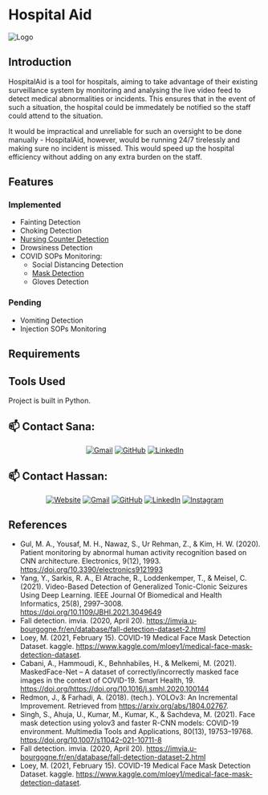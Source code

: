 # Hospital Aid

![Logo](https://github.com/HxnDev/HospitalAid/blob/main/Logo/Hospital%20Aid%20Logo.png)

## Introduction
HospitalAid is a tool for hospitals, aiming to take advantage of their existing surveillance system by monitoring and analysing the live video feed to detect medical abnormalities or incidents. This ensures that in the event of such a situation, the hospital could be immedately be notified so the staff could attend to the situation. 

It would be impractical and unreliable for such an oversight to be done manually - HospitalAid, however, would be running 24/7 tirelessly and making sure no incident is missed. This would speed up the hospital efficiency without adding on any extra burden on the staff.

## Features

### Implemented
- Fainting Detection
- Choking Detection
- [Nursing Counter Detection](https://github.com/HxnDev/HospitalAid/blob/main/Nursing%20Counter%20Monitoring)
- Drowsiness Detection
- COVID SOPs Monitoring:
  - Social Distancing Detection
  - [Mask Detection](https://github.com/HxnDev/HospitalAid/tree/main/Mask%20Detection)
  - Gloves Detection

### Pending
- Vomiting Detection
- Injection SOPs Monitoring

## Requirements

## Tools Used
Project is built in Python.

## 📫 Contact Sana: 
<p align="center">
	<a href="mailto:sanakahnn@gmail.com"><img src="https://img.icons8.com/bubbles/50/000000/gmail.png" alt="Gmail"/></a>
	<a href="https://github.com/sanaa-khan"><img src="https://img.icons8.com/bubbles/50/000000/github.png" alt="GitHub"/></a>
	<a href="https://www.linkedin.com/in/sana-khan-95a9771b3/"><img src="https://img.icons8.com/bubbles/50/000000/linkedin.png" alt="LinkedIn"/></a>
	
</p>

## 📫 Contact Hassan: 
<p align="center">
  <a href="http://www.hxndev.com/"><img src="https://img.icons8.com/bubbles/50/000000/web.png" alt="Website"/></a>
	<a href="mailto:chhxnshah@gmail.com"><img src="https://img.icons8.com/bubbles/50/000000/gmail.png" alt="Gmail"/></a>
	<a href="https://github.com/HxnDev"><img src="https://img.icons8.com/bubbles/50/000000/github.png" alt="GitHub"/></a>
	<a href="https://www.linkedin.com/in/hassan-shahzad-2a6617212/"><img src="https://img.icons8.com/bubbles/50/000000/linkedin.png" alt="LinkedIn"/></a>
	<a href="https://www.instagram.com/hxn_photography/?hl=en"><img src="https://img.icons8.com/bubbles/50/000000/instagram.png" alt="Instagram"/></a>
	
</p>

## References
- Gul, M. A., Yousaf, M. H., Nawaz, S., Ur Rehman, Z., & Kim, H. W. (2020). Patient monitoring by abnormal human activity recognition based on CNN architecture. Electronics, 9(12), 1993. https://doi.org/10.3390/electronics9121993 
- Yang, Y., Sarkis, R. A., El Atrache, R., Loddenkemper, T., & Meisel, C. (2021). Video-Based Detection of Generalized Tonic-Clonic Seizures Using Deep Learning. IEEE Journal Of Biomedical and Health Informatics, 25(8), 2997–3008. https://doi.org/10.1109/JBHI.2021.3049649 
- Fall detection. imvia. (2020, April 20). https://imvia.u-bourgogne.fr/en/database/fall-detection-dataset-2.html
- Loey, M. (2021, February 15). COVID-19 Medical Face Mask Detection Dataset. kaggle. https://www.kaggle.com/mloey1/medical-face-mask-detection-dataset.
- Cabani, A., Hammoudi, K., Behnhabiles, H., & Melkemi, M. (2021). MaskedFace-Net – A dataset of correctly/incorrectly masked face images in the context of COVID-19. Smart Health, 19. https://doi.org/https://doi.org/10.1016/j.smhl.2020.100144
- Redmon, J., & Farhadi, A. (2018). (tech.). YOLOv3: An Incremental Improvement. Retrieved from https://arxiv.org/abs/1804.02767. 
- Singh, S., Ahuja, U., Kumar, M., Kumar, K., & Sachdeva, M. (2021). Face mask detection using yolov3 and faster R-CNN models: COVID-19 environment. Multimedia Tools and Applications, 80(13), 19753–19768. https://doi.org/10.1007/s11042-021-10711-8 
- Fall detection. imvia. (2020, April 20). https://imvia.u-bourgogne.fr/en/database/fall-detection-dataset-2.html
- Loey, M. (2021, February 15). COVID-19 Medical Face Mask Detection Dataset. kaggle. https://www.kaggle.com/mloey1/medical-face-mask-detection-dataset.

